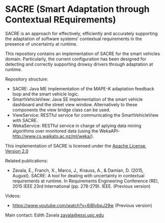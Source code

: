 # SACRE (Smart Adaptation through Contextual REquirements)

SACRE is an approach for effectively, efficiently and accurately supporting the adaptation of software systems’ contextual requirements in the presence of uncertainty at runtime.

This repository contains an implementation of SACRE for the smart vehicles domain. Particularly, the current configuration has been designed for detecting and correctly supporting drowsy drivers through adaptation at runtime.

Repository structure:
- SACRE: Java ME implementation of the MAPE-K adaptation feedback loop and the smart vehicle logic.
- SmartVehicleView: Java SE implementation of the smart vehicle dashboard and the street view window. Alternatively to these components the view bridge class can be used.
- ViewService: RESTful service for communicating the SmartVehicleView with SACRE.
- WekaService: RESTful service in charge of aplying data mining algorithms over monitored data (using the WekaAPI-http://www.cs.waikato.ac.nz/ml/weka/).

This implementation of SACRE is licensed under the [Apache License, Version 2.0](http://www.apache.org/licenses/LICENSE-2.0)

Related publications:
- Zavala, E., Franch, X., Marco, J., Knauss, A., & Damian, D. (2015, August). SACRE: A tool for dealing with uncertainty in contextual requirements at runtime. In Requirements Engineering Conference (RE), 2015 IEEE 23rd International (pp. 278-279). IEEE. (Previous version)

Videos:
- https://www.youtube.com/watch?v=6iBlvbpJ29w (Previous version)

Main contact: Edith Zavala <zavala@essi.upc.edu>
